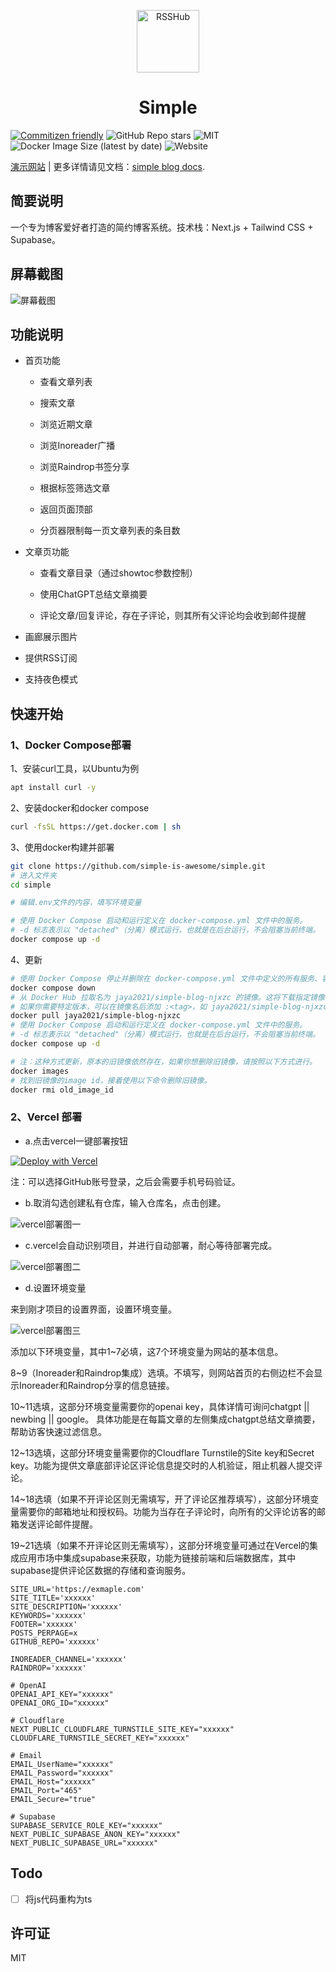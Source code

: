 <p align="center">
<img src="https://vip2.loli.io/2023/04/17/AYctDuH2fbriGPQ.webp" alt="RSSHub" width="100">
</p>

<h1 align="center">Simple</h1>

[![Commitizen friendly](https://img.shields.io/badge/commitizen-friendly-brightgreen.svg)](http://commitizen.github.io/cz-cli/)
![GitHub Repo stars](https://img.shields.io/github/stars/simple-is-awesome/simple?style=social)
![MIT](https://img.shields.io/github/license/simple-is-awesome/simple?style=plastic)
![Docker Image Size (latest by date)](https://img.shields.io/docker/image-size/jaya2021/simple-blog-njxzc)
![Website](https://img.shields.io/website?url=https%3A%2F%2Fdemo.njxzc.top)

[演示网站](https://demo.njxzc.top) | 更多详情请见文档：[simple blog docs](https://docs.njxzc.top).

## 简要说明

一个专为博客爱好者打造的简约博客系统。技术栈：Next.js + Tailwind CSS + Supabase。

## 屏幕截图

![屏幕截图](https://vip2.loli.io/2023/04/17/oKfPLRXCM58rHZA.webp)

## 功能说明

- 首页功能

    - 查看文章列表

    - 搜索文章

    - 浏览近期文章

    - 浏览Inoreader广播

    - 浏览Raindrop书签分享

    - 根据标签筛选文章

    - 返回页面顶部

    - 分页器限制每一页文章列表的条目数

- 文章页功能

    - 查看文章目录（通过showtoc参数控制）

    - 使用ChatGPT总结文章摘要

    - 评论文章/回复评论，存在子评论，则其所有父评论均会收到邮件提醒

- 画廊展示图片

- 提供RSS订阅

- 支持夜色模式

## 快速开始

### 1、Docker Compose部署

1、安装curl工具，以Ubuntu为例

```bash
apt install curl -y
```

2、安装docker和docker compose

```bash
curl -fsSL https://get.docker.com | sh
```

3、使用docker构建并部署

```bash
git clone https://github.com/simple-is-awesome/simple.git
# 进入文件夹
cd simple

# 编辑.env文件的内容，填写环境变量

# 使用 Docker Compose 启动和运行定义在 docker-compose.yml 文件中的服务。
# -d 标志表示以 "detached"（分离）模式运行，也就是在后台运行，不会阻塞当前终端。
docker compose up -d
```

4、更新

```bash
# 使用 Docker Compose 停止并删除在 docker-compose.yml 文件中定义的所有服务、容器、网络和卷。
docker compose down
# 从 Docker Hub 拉取名为 jaya2021/simple-blog-njxzc 的镜像。这将下载指定镜像的最新版本。
# 如果你需要特定版本，可以在镜像名后添加 :<tag>，如 jaya2021/simple-blog-njxzc:1.0.0
docker pull jaya2021/simple-blog-njxzc
# 使用 Docker Compose 启动和运行定义在 docker-compose.yml 文件中的服务。
# -d 标志表示以 "detached"（分离）模式运行，也就是在后台运行，不会阻塞当前终端。
docker compose up -d

# 注：这种方式更新，原本的旧镜像依然存在，如果你想删除旧镜像，请按照以下方式进行。
docker images
# 找到旧镜像的image id，接着使用以下命令删除旧镜像。
docker rmi old_image_id
```

### 2、Vercel 部署

- a.点击vercel一键部署按钮

[![Deploy with Vercel](https://vercel.com/button)](https://vercel.com/new/clone?repository-url=https://github.com/simple-is-awesome/simple)

注：可以选择GitHub账号登录，之后会需要手机号码验证。

- b.取消勾选创建私有仓库，输入仓库名，点击创建。

![vercel部署图一](https://vip2.loli.io/2023/04/17/IVoHfv7rPwyMTDu.webp)

- c.vercel会自动识别项目，并进行自动部署，耐心等待部署完成。

![vercel部署图二](https://vip2.loli.io/2023/04/17/c9mHiUlIoTNbLOK.webp)

- d.设置环境变量

来到刚才项目的设置界面，设置环境变量。

![vercel部署图三](https://vip2.loli.io/2023/04/17/JKz71vhsGtpMQfe.webp)

添加以下环境变量，其中1~7必填，这7个环境变量为网站的基本信息。

8~9（Inoreader和Raindrop集成）选填。不填写，则网站首页的右侧边栏不会显示Inoreader和Raindrop分享的信息链接。

10~11选填，这部分环境变量需要你的openai key，具体详情可询问chatgpt || newbing || google。
具体功能是在每篇文章的左侧集成chatgpt总结文章摘要，帮助访客快速过滤信息。

12~13选填，这部分环境变量需要你的Cloudflare Turnstile的Site key和Secret key。功能为提供文章底部评论区评论信息提交时的人机验证，阻止机器人提交评论。

14~18选填（如果不开评论区则无需填写，开了评论区推荐填写），这部分环境变量需要你的邮箱地址和授权码。功能为当存在子评论时，向所有的父评论访客的邮箱发送评论邮件提醒。

19~21选填（如果不开评论区则无需填写），这部分环境变量可通过在Vercel的集成应用市场中集成supabase来获取，功能为链接前端和后端数据库，其中supabase提供评论区数据的存储和查询服务。

```
SITE_URL='https://exmaple.com'
SITE_TITLE='xxxxxx'
SITE_DESCRIPTION='xxxxxx'
KEYWORDS='xxxxxx'
FOOTER='xxxxxx'
POSTS_PERPAGE=x
GITHUB_REPO='xxxxxx'

INOREADER_CHANNEL='xxxxxx'
RAINDROP='xxxxxx'

# OpenAI
OPENAI_API_KEY="xxxxxx"
OPENAI_ORG_ID="xxxxxx"

# Cloudflare
NEXT_PUBLIC_CLOUDFLARE_TURNSTILE_SITE_KEY="xxxxxx"
CLOUDFLARE_TURNSTILE_SECRET_KEY="xxxxxx"

# Email
EMAIL_UserName="xxxxxx"
EMAIL_Password="xxxxxx"
EMAIL_Host="xxxxxx"
EMAIL_Port="465"
EMAIL_Secure="true"

# Supabase
SUPABASE_SERVICE_ROLE_KEY="xxxxxx"
NEXT_PUBLIC_SUPABASE_ANON_KEY="xxxxxx"
NEXT_PUBLIC_SUPABASE_URL="xxxxxx"
```

## Todo

- [ ] 将js代码重构为ts

## 许可证

MIT